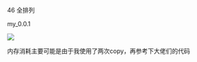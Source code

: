 46 全排列

my_0.0.1

![](H:\pyproject\leetcode刷题日记\img\image-20210525200025479.png)

内存消耗主要可能是由于我使用了两次copy，再参考下大佬们的代码